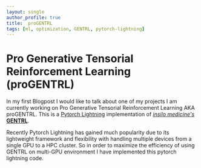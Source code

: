 ```yaml
---
layout: single
author_profile: true
title:  proGENTRL
tags: [ml, optimization, GENTRL, pytorch-lightning]
---
```


# Pro Generative Tensorial Reinforcement Learning (proGENTRL)

In my first Blogpost I would like to talk about one of my projects I am currently working on Pro Generative Tensorial Reinforcement Learning AKA proGENTRL.
This is a [Pytorch Lightning](https://github.com/PyTorchLightning/pytorch-lightning) implementation of [*insilo medicine's* **GENTRL**](https://github.com/insilicomedicine/gentrl). 

Recently Pytorch Lightning has gained much popularity due to its lightweight framework and flexibility with handling multiple devices from a single GPU to a HPC cluster. So in order to maximize the efficiency of using GENTRL on multi-GPU environment I have implemented this pytorch lightning code.